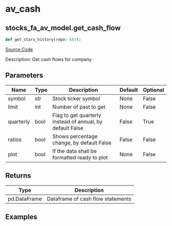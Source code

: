 # av_cash

## stocks_fa_av_model.get_cash_flow

```python
def get_stars_history(repo: str):
```
[Source Code](https://github.com/OpenBB-finance/OpenBBTerminal/tree/main/openbb_terminal/stocks/fundamental_analysis/av_model.py#L339)

Description: Get cash flows for company

## Parameters

| Name | Type | Description | Default | Optional |
| ---- | ---- | ----------- | ------- | -------- |
| symbol | str | Stock ticker symbol | None | False |
| limit | int | Number of past to get | None | False |
| quarterly | bool | Flag to get quarterly instead of annual, by default False | False | True |
| ratios | bool | Shows percentage change, by default False | False | False |
| plot | bool | If the data shall be formatted ready to plot | None | False |

## Returns

| Type | Description |
| ---- | ----------- |
| pd.DataFrame | Dataframe of cash flow statements |

## Examples

